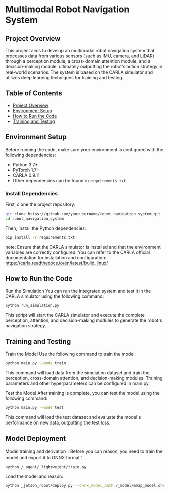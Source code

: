 # Multimodal Robot Navigation System

## Project Overview

This project aims to develop an multimodal robot navigation system that processes data from various sensors (such as IMU, camera, and LiDAR) through a perception module, a cross-domain attention module, and a decision-making module, ultimately outputting the robot's action strategy in real-world scenarios. The system is based on the CARLA simulator and utilizes deep learning techniques for training and testing.

## Table of Contents

- [Project Overview](#project-overview)
- [Environment Setup](#environment-setup)
- [How to Run the Code](#how-to-run-the-code)
- [Training and Testing](#training-and-testing)

## Environment Setup

Before running the code, make sure your environment is configured with the following dependencies:

- Python 3.7+
- PyTorch 1.7+
- CARLA 0.9.11
- Other dependencies can be found in `requirements.txt`

### Install Dependencies

First, clone the project repository:

```bash
git clone https://github.com/yourusername/robot_navigation_system.git
cd robot_navigation_system
```
Then, install the Python dependencies:

```bash
pip install -r requirements.txt
```
note: Ensure that the CARLA simulator is installed and that the environment variables are correctly configured. You can refer to the CARLA official documentation for installation and configuration: https://carla.readthedocs.io/en/latest/build_linux/

## How to Run the Code
Run the Simulation
You can run the integrated system and test it in the CARLA simulator using the following command:

```bash
python run_simulation.py
```
This script will start the CARLA simulator and execute the complete perception, attention, and decision-making modules to generate the robot's navigation strategy.

## Training and Testing
Train the Model
Use the following command to train the model:
```bash
python main.py --mode train
```
This command will load data from the simulation dataset and train the perception, cross-domain attention, and decision-making modules. Training parameters and other hyperparameters can be configured in main.py.

Test the Model
After training is complete, you can test the model using the following command:

```bash
python main.py --mode test
```
This command will load the test dataset and evaluate the model's performance on new data, outputting the test loss.

## Model Deployment

Model training and derivation：Before you can reason, you need to train the model and export it to ONNX format：

```bash
python /_agent/_lightweight/train.py
```

Load the model and reason:

```bash
python _jetson_robot/deploy.py --onnx_model_path /_model/mmap_model.onnx
```

